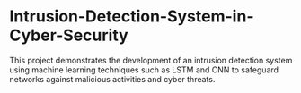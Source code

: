 # Intrusion-Detection-System-in-Cyber-Security
This project demonstrates the development of an intrusion detection system using machine learning techniques such as LSTM and CNN to safeguard networks against malicious activities and cyber threats.
